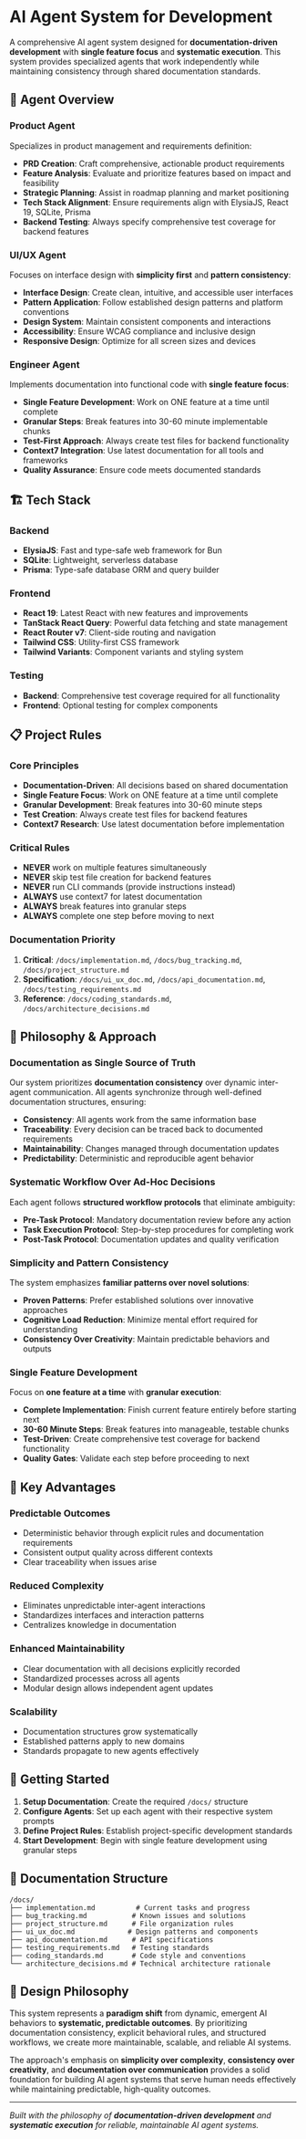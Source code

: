 # AI Agent System for Development

A comprehensive AI agent system designed for **documentation-driven development** with **single feature focus** and **systematic execution**. This system provides specialized agents that work independently while maintaining consistency through shared documentation standards.

## 🤖 Agent Overview

### Product Agent
Specializes in product management and requirements definition:
- **PRD Creation**: Craft comprehensive, actionable product requirements
- **Feature Analysis**: Evaluate and prioritize features based on impact and feasibility
- **Strategic Planning**: Assist in roadmap planning and market positioning
- **Tech Stack Alignment**: Ensure requirements align with ElysiaJS, React 19, SQLite, Prisma
- **Backend Testing**: Always specify comprehensive test coverage for backend features

### UI/UX Agent
Focuses on interface design with **simplicity first** and **pattern consistency**:
- **Interface Design**: Create clean, intuitive, and accessible user interfaces
- **Pattern Application**: Follow established design patterns and platform conventions
- **Design System**: Maintain consistent components and interactions
- **Accessibility**: Ensure WCAG compliance and inclusive design
- **Responsive Design**: Optimize for all screen sizes and devices

### Engineer Agent
Implements documentation into functional code with **single feature focus**:
- **Single Feature Development**: Work on ONE feature at a time until complete
- **Granular Steps**: Break features into 30-60 minute implementable chunks
- **Test-First Approach**: Always create test files for backend functionality
- **Context7 Integration**: Use latest documentation for all tools and frameworks
- **Quality Assurance**: Ensure code meets documented standards

## 🏗️ Tech Stack

### Backend
- **ElysiaJS**: Fast and type-safe web framework for Bun
- **SQLite**: Lightweight, serverless database
- **Prisma**: Type-safe database ORM and query builder

### Frontend
- **React 19**: Latest React with new features and improvements
- **TanStack React Query**: Powerful data fetching and state management
- **React Router v7**: Client-side routing and navigation
- **Tailwind CSS**: Utility-first CSS framework
- **Tailwind Variants**: Component variants and styling system

### Testing
- **Backend**: Comprehensive test coverage required for all functionality
- **Frontend**: Optional testing for complex components

## 📋 Project Rules

### Core Principles
- **Documentation-Driven**: All decisions based on shared documentation
- **Single Feature Focus**: Work on ONE feature at a time until complete
- **Granular Development**: Break features into 30-60 minute steps
- **Test Creation**: Always create test files for backend features
- **Context7 Research**: Use latest documentation before implementation

### Critical Rules
- **NEVER** work on multiple features simultaneously
- **NEVER** skip test file creation for backend features
- **NEVER** run CLI commands (provide instructions instead)
- **ALWAYS** use context7 for latest documentation
- **ALWAYS** break features into granular steps
- **ALWAYS** complete one step before moving to next

### Documentation Priority
1. **Critical**: `/docs/implementation.md`, `/docs/bug_tracking.md`, `/docs/project_structure.md`
2. **Specification**: `/docs/ui_ux_doc.md`, `/docs/api_documentation.md`, `/docs/testing_requirements.md`
3. **Reference**: `/docs/coding_standards.md`, `/docs/architecture_decisions.md`

## 🎯 Philosophy & Approach

### Documentation as Single Source of Truth
Our system prioritizes **documentation consistency** over dynamic inter-agent communication. All agents synchronize through well-defined documentation structures, ensuring:
- **Consistency**: All agents work from the same information base
- **Traceability**: Every decision can be traced back to documented requirements
- **Maintainability**: Changes managed through documentation updates
- **Predictability**: Deterministic and reproducible agent behavior

### Systematic Workflow Over Ad-Hoc Decisions
Each agent follows **structured workflow protocols** that eliminate ambiguity:
- **Pre-Task Protocol**: Mandatory documentation review before any action
- **Task Execution Protocol**: Step-by-step procedures for completing work
- **Post-Task Protocol**: Documentation updates and quality verification

### Simplicity and Pattern Consistency
The system emphasizes **familiar patterns over novel solutions**:
- **Proven Patterns**: Prefer established solutions over innovative approaches
- **Cognitive Load Reduction**: Minimize mental effort required for understanding
- **Consistency Over Creativity**: Maintain predictable behaviors and outputs

### Single Feature Development
Focus on **one feature at a time** with **granular execution**:
- **Complete Implementation**: Finish current feature entirely before starting next
- **30-60 Minute Steps**: Break features into manageable, testable chunks
- **Test-Driven**: Create comprehensive test coverage for backend functionality
- **Quality Gates**: Validate each step before proceeding to next

## 🔧 Key Advantages

### Predictable Outcomes
- Deterministic behavior through explicit rules and documentation requirements
- Consistent output quality across different contexts
- Clear traceability when issues arise

### Reduced Complexity
- Eliminates unpredictable inter-agent interactions
- Standardizes interfaces and interaction patterns
- Centralizes knowledge in documentation

### Enhanced Maintainability
- Clear documentation with all decisions explicitly recorded
- Standardized processes across all agents
- Modular design allows independent agent updates

### Scalability
- Documentation structures grow systematically
- Established patterns apply to new domains
- Standards propagate to new agents effectively

## 🚀 Getting Started

1. **Setup Documentation**: Create the required `/docs/` structure
2. **Configure Agents**: Set up each agent with their respective system prompts
3. **Define Project Rules**: Establish project-specific development standards
4. **Start Development**: Begin with single feature development using granular steps

## 📝 Documentation Structure

```
/docs/
├── implementation.md          # Current tasks and progress
├── bug_tracking.md           # Known issues and solutions
├── project_structure.md      # File organization rules
├── ui_ux_doc.md             # Design patterns and components
├── api_documentation.md      # API specifications
├── testing_requirements.md   # Testing standards
├── coding_standards.md       # Code style and conventions
└── architecture_decisions.md # Technical architecture rationale
```

## 🎨 Design Philosophy

This system represents a **paradigm shift** from dynamic, emergent AI behaviors to **systematic, predictable outcomes**. By prioritizing documentation consistency, explicit behavioral rules, and structured workflows, we create more maintainable, scalable, and reliable AI systems.

The approach's emphasis on **simplicity over complexity**, **consistency over creativity**, and **documentation over communication** provides a solid foundation for building AI agent systems that serve human needs effectively while maintaining predictable, high-quality outcomes.

---

*Built with the philosophy of **documentation-driven development** and **systematic execution** for reliable, maintainable AI agent systems.*
